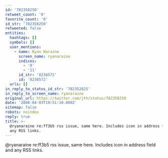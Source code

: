 ```yaml
---
id: '782358250'
retweet_count: '0'
favorite_count: '0'
id_str: '782358250'
retweeted: false
entities:
  hashtags: []
  symbols: []
  user_mentions:
    - name: Ryan Naraine
      screen_name: ryanaraine
      indices:
        - '0'
        - '11'
      id_str: '8236572'
      id: '8236572'
  urls: []
in_reply_to_status_id_str: '782352825'
in_reply_to_screen_name: ryanaraine
original_url: https://twitter.com/jth/status/782358250
date: '2008-04-03T19:51:10.000Z'
sitemap: false
robots: noindex
reply: true
title: >-
  @ryanaraine re:ff3b5 rss issue, same here. Includes icon in address field and
  any RSS links.
---
```


@ryanaraine re:ff3b5 rss issue, same here. Includes icon in address field and any RSS links.